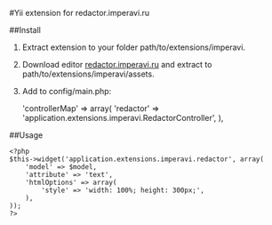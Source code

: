 #Yii extension for redactor.imperavi.ru

##Install
1. Extract extension to your folder path/to/extensions/imperavi.
2. Download editor [redactor.imperavi.ru](http://redactor.imperavi.ru) and extract to path/to/extensions/imperavi/assets.
3. Add to config/main.php:
    
    'controllerMap' => array(
        'redactor' => 'application.extensions.imperavi.RedactorController',
    ),
    
##Usage

    <?php
    $this->widget('application.extensions.imperavi.redactor', array(
        'model' => $model,
        'attribute' => 'text',
        'htmlOptions' => array(
            'style' => 'width: 100%; height: 300px;',
        ),
    ));
    ?>
